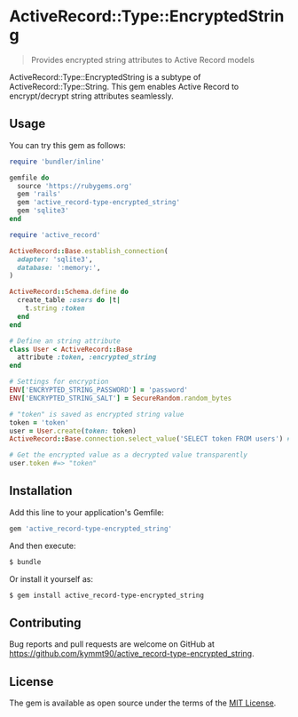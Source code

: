 # ActiveRecord::Type::EncryptedString

> Provides encrypted string attributes to Active Record models

ActiveRecord::Type::EncryptedString is a subtype of ActiveRecord::Type::String. This gem enables Active Record to encrypt/decrypt string attributes seamlessly.

## Usage

You can try this gem as follows:

```ruby
require 'bundler/inline'

gemfile do
  source 'https://rubygems.org'
  gem 'rails'
  gem 'active_record-type-encrypted_string'
  gem 'sqlite3'
end

require 'active_record'

ActiveRecord::Base.establish_connection(
  adapter: 'sqlite3',
  database: ':memory:',
)

ActiveRecord::Schema.define do
  create_table :users do |t|
    t.string :token
  end
end

# Define an string attribute
class User < ActiveRecord::Base
  attribute :token, :encrypted_string
end

# Settings for encryption
ENV['ENCRYPTED_STRING_PASSWORD'] = 'password'
ENV['ENCRYPTED_STRING_SALT'] = SecureRandom.random_bytes

# "token" is saved as encrypted string value
token = 'token'
user = User.create(token: token)
ActiveRecord::Base.connection.select_value('SELECT token FROM users') #=> "eVZzbUlXME1xSlZ5ZWZPQnIvY..."

# Get the encrypted value as a decrypted value transparently
user.token #=> "token"
```

## Installation

Add this line to your application's Gemfile:

```ruby
gem 'active_record-type-encrypted_string'
```

And then execute:

```bash
$ bundle
```

Or install it yourself as:

```bash
$ gem install active_record-type-encrypted_string
```

## Contributing

Bug reports and pull requests are welcome on GitHub at https://github.com/kymmt90/active_record-type-encrypted_string.

## License

The gem is available as open source under the terms of the [MIT License](https://opensource.org/licenses/MIT).
